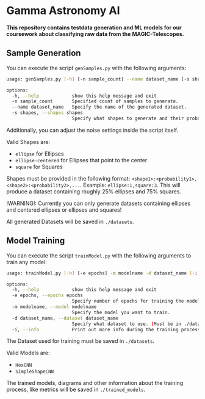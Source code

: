 # Gamma Astronomy AI

**This repository contains testdata generation and ML models for our coursework about classifying raw data from the MAGIC-Telescopes.**

## Sample Generation

You can execute the script `genSamples.py` with the following arguments:

```sh
usage: genSamples.py [-h] [-n sample_count] --name dataset_name [-s shapes]

options:
  -h, --help            show this help message and exit
  -n sample_count       Specified count of samples to generate.
  --name dataset_name   Specify the name of the generated dataset.
  -s shapes, --shapes shapes
                        Specify what shapes to generate and their probabilities.
```

Additionally, you can adjust the noise settings inside the script itself.

Valid Shapes are:
- `ellipse` for Ellipses
- `ellipse-centered` for Ellipses that point to the center
- `square` for Squares

Shapes must be provided in the following format: `<shape1>:<probability1>,<shape2>:<probability2>,...`.
Example: `ellipse:1,square:3`. This will produce a dataset containing roughly 25% ellipses and 75% squares.

!WARNING!: Currently you can only generate datasets containing ellipses and centered ellipses or ellipses and squares!

All generated Datasets will be saved in `./datasets`.


## Model Training

You can execute the script `trainModel.py` with the following arguments to train any model:

```sh
usage: trainModel.py [-h] [-e epochs] -m modelname -d dataset_name [-i]

options:
  -h, --help            show this help message and exit
  -e epochs, --epochs epochs
                        Specify number of epochs for training the model.
  -m modelname, --model modelname
                        Specify the model you want to train.
  -d dataset_name, --dataset dataset_name
                        Specify what dataset to use. (Must be in ./datasets)
  -i, --info            Print out more info during the training process, e.g. metrics for every epoch.
```

The Dataset used for training must be saved in `./datasets`.

Valid Models are:
- `HexCNN`
- `SimpleShapeCNN`

The trained models, diagrams and other information about the training process, like metrics will be saved in `./trained_models`.
